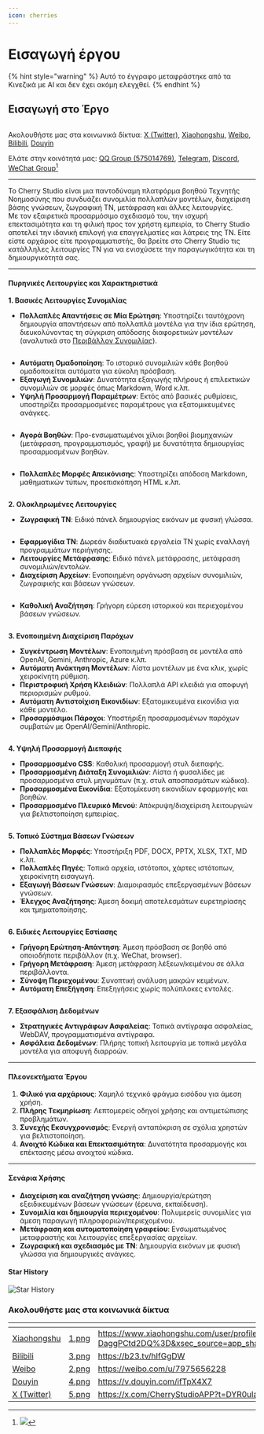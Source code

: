 ```yaml
---
icon: cherries
---
```


# Εισαγωγή έργου

{% hint style="warning" %}
Αυτό το έγγραφο μεταφράστηκε από τα Κινεζικά με AI και δεν έχει ακόμη ελεγχθεί.
{% endhint %}

## Εισαγωγή στο Έργο

<figure><img src=".gitbook/assets/docs-readme-banner1.png" alt=""><figcaption></figcaption></figure>

Ακολουθήστε μας στα κοινωνικά δίκτυα: [X (Twitter)](https://x.com/CherryStudioAPP), [Xiaohongshu](https://www.xiaohongshu.com/user/profile/662b6853000000000b031d9a), [Weibo](https://weibo.com/u/7975656228), [Bilibili](https://space.bilibili.com/3546657515898892), [Douyin](https://www.douyin.com/user/MS4wLjABAAAAmw9A54m5J0hHVMQY5eGrVJ-EHDoOS0hgJ6M1F9MN2Tn2V163A0xrC4_KVzfmQSxC)

Ελάτε στην κοινότητά μας: [QQ Group (575014769)](https://qm.qq.com/q/lo0D4qVZKi), [Telegram](https://t.me/CherryStudioAI), [Discord](https://discord.gg/wez8HtpxqQ), [WeChat Group](#user-content-fn-1)[^1]

***

Το Cherry Studio είναι μια παντοδύναμη πλατφόρμα βοηθού Τεχνητής Νοημοσύνης που συνδυάζει συνομιλία πολλαπλών μοντέλων, διαχείριση βάσης γνώσεων, ζωγραφική ΤΝ, μετάφραση και άλλες λειτουργίες.\
Με τον εξαιρετικά προσαρμόσιμο σχεδιασμό του, την ισχυρή επεκτασιμότητα και τη φιλική προς τον χρήστη εμπειρία, το Cherry Studio αποτελεί την ιδανική επιλογή για επαγγελματίες και λάτρεις της ΤΝ. Είτε είστε αρχάριος είτε προγραμματιστής, θα βρείτε στο Cherry Studio τις κατάλληλες λειτουργίες ΤΝ για να ενισχύσετε την παραγωγικότητα και τη δημιουργικότητά σας.

***

#### **Πυρηνικές Λειτουργίες και Χαρακτηριστικά**

**1. Βασικές Λειτουργίες Συνομιλίας**

* **Πολλαπλές Απαντήσεις σε Μία Ερώτηση**: Υποστηρίζει ταυτόχρονη δημιουργία απαντήσεων από πολλαπλά μοντέλα για την ίδια ερώτηση, διευκολύνοντας τη σύγκριση απόδοσης διαφορετικών μοντέλων (αναλυτικά στο [Περιβάλλον Συνομιλίας](cherrystudio/preview/chat.md)).

<figure><img src=".gitbook/assets/docs-readme-1 (1).png" alt=""><figcaption></figcaption></figure>

* **Αυτόματη Ομαδοποίηση**: Το ιστορικό συνομιλιών κάθε βοηθού ομαδοποιείται αυτόματα για εύκολη πρόσβαση.
* **Εξαγωγή Συνομιλιών**: Δυνατότητα εξαγωγής πλήρους ή επιλεκτικών συνομιλιών σε μορφές όπως Markdown, Word κ.λπ.
* **Υψηλή Προσαρμογή Παραμέτρων**: Εκτός από βασικές ρυθμίσεις, υποστηρίζει προσαρμοσμένες παραμέτρους για εξατομικευμένες ανάγκες.

<figure><img src=".gitbook/assets/docs-readme-2 (2).png" alt=""><figcaption></figcaption></figure>

* **Αγορά Βοηθών**: Προ-ενσωματωμένοι χίλιοι βοηθοί βιομηχανιών (μετάφραση, προγραμματισμός, γραφή) με δυνατότητα δημιουργίας προσαρμοσμένων βοηθών.

<figure><img src=".gitbook/assets/docs-readme-4.png" alt=""><figcaption></figcaption></figure>

* **Πολλαπλές Μορφές Απεικόνισης**: Υποστηρίζει απόδοση Markdown, μαθηματικών τύπων, προεπισκόπηση HTML κ.λπ.

<figure><img src=".gitbook/assets/docs-readme-3 (1).png" alt=""><figcaption></figcaption></figure>

**2. Ολοκληρωμένες Λειτουργίες**

* **Ζωγραφική ΤΝ**: Ειδικό πάνελ δημιουργίας εικόνων με φυσική γλώσσα.

<figure><img src=".gitbook/assets/docs-readme-5.png" alt=""><figcaption></figcaption></figure>

* **Εφαρμογίδια ΤΝ**: Δωρεάν διαδικτυακά εργαλεία ΤΝ χωρίς εναλλαγή προγραμμάτων περιήγησης.
* **Λειτουργίες Μετάφρασης**: Ειδικό πάνελ μετάφρασης, μετάφραση συνομιλιών/εντολών.
* **Διαχείριση Αρχείων**: Ενοποιημένη οργάνωση αρχείων συνομιλιών, ζωγραφικής και βάσεων γνώσεων.

<figure><img src=".gitbook/assets/docs-readme-6.png" alt=""><figcaption></figcaption></figure>

* **Καθολική Αναζήτηση**: Γρήγορη εύρεση ιστορικού και περιεχομένου βάσεων γνώσεων.

<figure><img src=".gitbook/assets/docs-readme-7.png" alt=""><figcaption></figcaption></figure>

**3. Ενοποιημένη Διαχείριση Παρόχων**

* **Συγκέντρωση Μοντέλων**: Ενοποιημένη πρόσβαση σε μοντέλα από OpenAI, Gemini, Anthropic, Azure κ.λπ.
* **Αυτόματη Ανάκτηση Μοντέλων**: Λίστα μοντέλων με ένα κλικ, χωρίς χειροκίνητη ρύθμιση.
* **Περιστροφική Χρήση Κλειδιών**: Πολλαπλά API κλειδιά για αποφυγή περιορισμών ρυθμού.
* **Αυτόματη Αντιστοίχιση Εικονιδίων**: Εξατομικευμένα εικονίδια για κάθε μοντέλο.
* **Προσαρμόσιμοι Πάροχοι**: Υποστήριξη προσαρμοσμένων παρόχων συμβατών με OpenAI/Gemini/Anthropic.

<figure><img src=".gitbook/assets/docs-readme-8.png" alt=""><figcaption></figcaption></figure>

**4. Υψηλή Προσαρμογή Διεπαφής**

* **Προσαρμοσμένο CSS**: Καθολική προσαρμογή στυλ διεπαφής.
* **Προσαρμοσμένη Διάταξη Συνομιλιών**: Λίστα ή φυσαλίδες με προσαρμοσμένα στυλ μηνυμάτων (π.χ. στυλ αποσπασμάτων κώδικα).
* **Προσαρμοσμένα Εικονίδια**: Εξατομίκευση εικονιδίων εφαρμογής και βοηθών.
* **Προσαρμοσμένο Πλευρικό Μενού**: Απόκρυψη/διαχείριση λειτουργιών για βελτιστοποίηση εμπειρίας.

<figure><img src=".gitbook/assets/docs-readme-9.png" alt=""><figcaption></figcaption></figure>

**5. Τοπικό Σύστημα Βάσεων Γνώσεων**

* **Πολλαπλές Μορφές**: Υποστήριξη PDF, DOCX, PPTX, XLSX, TXT, MD κ.λπ.
* **Πολλαπλές Πηγές**: Τοπικά αρχεία, ιστότοποι, χάρτες ιστότοπων, χειροκίνητη εισαγωγή.
* **Εξαγωγή Βάσεων Γνώσεων**: Διαμοιρασμός επεξεργασμένων βάσεων γνώσεων.
* **Έλεγχος Αναζήτησης**: Άμεση δοκιμή αποτελεσμάτων ευρετηρίασης και τμηματοποίησης.

<figure><img src=".gitbook/assets/docs-readme-10.png" alt=""><figcaption></figcaption></figure>

**6. Ειδικές Λειτουργίες Εστίασης**

* **Γρήγορη Ερώτηση-Απάντηση**: Άμεση πρόσβαση σε βοηθό από οποιοδήποτε περιβάλλον (π.χ. WeChat, browser).
* **Γρήγορη Μετάφραση**: Άμεση μετάφραση λέξεων/κειμένου σε άλλα περιβάλλοντα.
* **Σύνοψη Περιεχομένου**: Συνοπτική ανάλυση μακρών κειμένων.
* **Αυτόματη Επεξήγηση**: Επεξηγήσεις χωρίς πολύπλοκες εντολές.

<figure><img src=".gitbook/assets/docs-readme-11.png" alt=""><figcaption></figcaption></figure>

**7. Εξασφάλιση Δεδομένων**

* **Στρατηγικές Αντιγράφων Ασφαλείας**: Τοπικά αντίγραφα ασφαλείας, WebDAV, προγραμματισμένα αντίγραφα.
* **Ασφάλεια Δεδομένων**: Πλήρης τοπική λειτουργία με τοπικά μεγάλα μοντέλα για αποφυγή διαρροών.

***

#### **Πλεονεκτήματα Έργου**

1. **Φιλικό για αρχάριους**: Χαμηλό τεχνικό φράγμα εισόδου για άμεση χρήση.
2. **Πλήρης Τεκμηρίωση**: Λεπτομερείς οδηγοί χρήσης και αντιμετώπισης προβλημάτων.
3. **Συνεχής Εκσυγχρονισμός**: Ενεργή ανταπόκριση σε σχόλια χρηστών για βελτιστοποίηση.
4. **Ανοιχτό Κώδικα και Επεκτασιμότητα**: Δυνατότητα προσαρμογής και επέκτασης μέσω ανοιχτού κώδικα.

***

#### **Σενάρια Χρήσης**

* **Διαχείριση και αναζήτηση γνώσης**: Δημιουργία/ερώτηση εξειδικευμένων βάσεων γνώσεων (έρευνα, εκπαίδευση).
* **Συνομιλία και δημιουργία περιεχομένου**: Πολυμερείς συνομιλίες για άμεση παραγωγή πληροφοριών/περιεχομένου.
* **Μετάφραση και αυτοματοποίηση γραφείου**: Ενσωματωμένος μεταφραστής και λειτουργίες επεξεργασίας αρχείων.
* **Ζωγραφική και σχεδιασμός με ΤΝ**: Δημιουργία εικόνων με φυσική γλώσσα για δημιουργικές ανάγκες.

#### Star History

![Star History](https://urlscan.io/liveshot/?width=1300\&height=620\&url=https://cherrystarhistory.ocool.online/)

### Ακολουθήστε μας στα κοινωνικά δίκτυα

<table data-view="cards"><thead><tr><th></th><th data-hidden data-card-cover data-type="files"></th><th data-hidden data-card-target data-type="content-ref"></th></tr></thead><tbody><tr><td><a href="https://www.xiaohongshu.com/user/profile/662b6853000000000b031d9a?xsec_token=YB_1nKvlH4r5hPYVVbbsNHF8Y6n6AKlm5-DaggPCtd2DQ%3D&#x26;xsec_source=app_share&#x26;xhsshare=CopyLink&#x26;appuid=662b6853000000000b031d9a&#x26;apptime=1738627324&#x26;share_id=ace5db41b5954fab8d98a2a7865a62bc&#x26;share_channel=copy_link">Xiaohongshu</a></td><td><a href=".gitbook/assets/1.png">1.png</a></td><td><a href="https://www.xiaohongshu.com/user/profile/662b6853000000000b031d9a?xsec_token=YB_1nKvlH4r5hPYVVbbsNHF8Y6n6AKlm5-DaggPCtd2DQ%3D&#x26;xsec_source=app_share&#x26;xhsshare=CopyLink&#x26;appuid=662b6853000000000b031d9a&#x26;apptime=1738627324&#x26;share_id=ace5db41b5954fab8d98a2a7865a62bc&#x26;share_channel=copy_link">https://www.xiaohongshu.com/user/profile/662b6853000000000b031d9a?xsec_token=YB_1nKvlH4r5hPYVVbbsNHF8Y6n6AKlm5-DaggPCtd2DQ%3D&#x26;xsec_source=app_share&#x26;xhsshare=CopyLink&#x26;appuid=662b6853000000000b031d9a&#x26;apptime=1738627324&#x26;share_id=ace5db41b5954fab8d98a2a7865a62bc&#x26;share_channel=copy_link</a></td></tr><tr><td><a href="https://b23.tv/hIfGgDW">Bilibili</a></td><td><a href=".gitbook/assets/3.png">3.png</a></td><td><a href="https://b23.tv/hIfGgDW">https://b23.tv/hIfGgDW</a></td></tr><tr><td><a href="https://weibo.com/u/7975656228">Weibo</a></td><td><a href=".gitbook/assets/2.png">2.png</a></td><td><a href="https://weibo.com/u/7975656228">https://weibo.com/u/7975656228</a></td></tr><tr><td><a href="https://v.douyin.com/ifTpX4X7">Douyin</a></td><td><a href=".gitbook/assets/4.png">4.png</a></td><td><a href="https://v.douyin.com/ifTpX4X7">https://v.douyin.com/ifTpX4X7</a></td></tr><tr><td><a href="https://x.com/CherryStudioAPP?t=DYR0ulaLur-bO4Us3bG79A&#x26;s=05">X (Twitter)</a></td><td><a href=".gitbook/assets/5.png">5.png</a></td><td><a href="https://x.com/CherryStudioAPP?t=DYR0ulaLur-bO4Us3bG79A&#x26;s=05">https://x.com/CherryStudioAPP?t=DYR0ulaLur-bO4Us3bG79A&#x26;s=05</a></td></tr></tbody></table>

[^1]: ![](.gitbook/assets/image.png)
